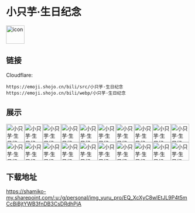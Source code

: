 # 小只芋·生日纪念
<img src="https://emoji.shojo.cn/bili/src/小只芋·生日纪念/icon.png" width="50" height="50" alt="icon">

## 链接
Cloudflare:
```
https://emoji.shojo.cn/bili/src/小只芋·生日纪念
https://emoji.shojo.cn/bili/webp/小只芋·生日纪念
```
## 展示
<img src="https://emoji.shojo.cn/bili/src/小只芋·生日纪念/小只芋·生日纪念-快跑.png" width="50" height="50" alt="小只芋·生日纪念-快跑"><img src="https://emoji.shojo.cn/bili/src/小只芋·生日纪念/小只芋·生日纪念-饿饿.png" width="50" height="50" alt="小只芋·生日纪念-饿饿"><img src="https://emoji.shojo.cn/bili/src/小只芋·生日纪念/小只芋·生日纪念-下饭.png" width="50" height="50" alt="小只芋·生日纪念-下饭"><img src="https://emoji.shojo.cn/bili/src/小只芋·生日纪念/小只芋·生日纪念-吃饱了.png" width="50" height="50" alt="小只芋·生日纪念-吃饱了"><img src="https://emoji.shojo.cn/bili/src/小只芋·生日纪念/小只芋·生日纪念-球球你.png" width="50" height="50" alt="小只芋·生日纪念-球球你"><img src="https://emoji.shojo.cn/bili/src/小只芋·生日纪念/小只芋·生日纪念-点蜡烛.png" width="50" height="50" alt="小只芋·生日纪念-点蜡烛"><img src="https://emoji.shojo.cn/bili/src/小只芋·生日纪念/小只芋·生日纪念-kswl.png" width="50" height="50" alt="小只芋·生日纪念-kswl"><img src="https://emoji.shojo.cn/bili/src/小只芋·生日纪念/小只芋·生日纪念-咬花.png" width="50" height="50" alt="小只芋·生日纪念-咬花"><img src="https://emoji.shojo.cn/bili/src/小只芋·生日纪念/小只芋·生日纪念-给你一拳.png" width="50" height="50" alt="小只芋·生日纪念-给你一拳"><img src="https://emoji.shojo.cn/bili/src/小只芋·生日纪念/小只芋·生日纪念-略略略.png" width="50" height="50" alt="小只芋·生日纪念-略略略"><img src="https://emoji.shojo.cn/bili/src/小只芋·生日纪念/小只芋·生日纪念-投降.png" width="50" height="50" alt="小只芋·生日纪念-投降"><img src="https://emoji.shojo.cn/bili/src/小只芋·生日纪念/小只芋·生日纪念-咬牙切齿.png" width="50" height="50" alt="小只芋·生日纪念-咬牙切齿"><img src="https://emoji.shojo.cn/bili/src/小只芋·生日纪念/小只芋·生日纪念-别走.png" width="50" height="50" alt="小只芋·生日纪念-别走"><img src="https://emoji.shojo.cn/bili/src/小只芋·生日纪念/小只芋·生日纪念-罕见.png" width="50" height="50" alt="小只芋·生日纪念-罕见"><img src="https://emoji.shojo.cn/bili/src/小只芋·生日纪念/小只芋·生日纪念-摸摸.png" width="50" height="50" alt="小只芋·生日纪念-摸摸"><img src="https://emoji.shojo.cn/bili/src/小只芋·生日纪念/小只芋·生日纪念-下头.png" width="50" height="50" alt="小只芋·生日纪念-下头"><img src="https://emoji.shojo.cn/bili/src/小只芋·生日纪念/小只芋·生日纪念-许愿.png" width="50" height="50" alt="小只芋·生日纪念-许愿"><img src="https://emoji.shojo.cn/bili/src/小只芋·生日纪念/小只芋·生日纪念-变富.png" width="50" height="50" alt="小只芋·生日纪念-变富"><img src="https://emoji.shojo.cn/bili/src/小只芋·生日纪念/小只芋·生日纪念-变美.png" width="50" height="50" alt="小只芋·生日纪念-变美"><img src="https://emoji.shojo.cn/bili/src/小只芋·生日纪念/小只芋·生日纪念-礼物.png" width="50" height="50" alt="小只芋·生日纪念-礼物">

## 下载地址

https://shamiko-my.sharepoint.com/:u:/g/personal/img_yuru_pro/EQ_XcXyC8wlEtJL9P4t5mCcBiBjtYWB3fnDB3CsDRdhPjA